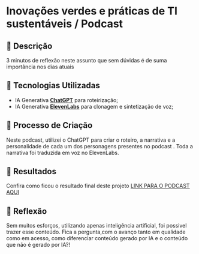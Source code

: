 # Inovações verdes e práticas de TI sustentáveis / Podcast

## 📒 Descrição
3 minutos de reflexão neste assunto que sem dúvidas é de suma importância nos dias atuais

## 🤖 Tecnologias Utilizadas
- IA Generativa **[ChatGPT](https://chat.openai.com)** para roteirização;
- IA Generativa **[ElevenLabs](https://www.elevenlabs.io)** para clonagem e sintetização de voz;

## 🧐 Processo de Criação
Neste podcast, utilizei o ChatGPT para criar o roteiro, a narrativa e a personalidade de cada um dos personagens presentes no podcast . Toda a narrativa foi traduzida em voz no ElevenLabs.

## 🚀 Resultados
Confira como ficou o resultado final deste projeto
[LINK PARA O PODCAST AQUI]([https://github.com/Gabriel-gag/lab-natty-or-not/blob/main/PODCAST.mp3](https://github.com/Gabriel-gag/lab-natty-or-not/blob/main/Podcast.mp3))

## 💭 Reflexão
Sem muitos esforços, utilizando apenas inteligência artificial, foi possivel trazer esse conteúdo. Fica a pergunta,com o avanço tanto em qualidade como em acesso, como diferenciar conteúdo gerado por IA e o conteúdo que não é gerado por IA?!
